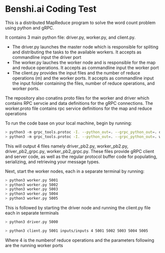 # Benshi.ai Coding Test

This is a distributed MapReduce program to solve the word count problem using python and gRPC.

It contains 3 main python file: driver.py, worker.py, and client.py.

- The driver.py launches the master node which is responsible for spliting and distributing the tasks to the available workers. It accepts as commandline input the driver port
- The worker.py lauches the worker node and is responsible for the map and reduce operations. It accepts as commandline input the worker port
- The client.py provides the input files and the number of reduce operations (m) and the worker ports. It accepts as commandline input the input folder containing the files, number of reduce operations, and worker ports.

The repository also conatins proto files for the worker and driver which contains RPC servcie and data definitions for the gRPC connections.
The worker.proto file contains rpc service definitions for the map and reduce operations

To run the code base on your local machine, begin by running:

```bash
> python3 -m grpc_tools.protoc -I. --python_out=. --grpc_python_out=. driver.proto
> python3 -m grpc_tools.protoc -I. --python_out=. --grpc_python_out=. worker.proto
```

This will output 4 files namely driver_pb2.py, worker_pb2.py, driver_pb2_grpc.py, worker_pb2_grpc.py. These files provide gRPC client and server code, as well as the regular protocol buffer code for populating, serializing, and retrieving your message types.

Next, start the worker nodes, each in a separate terminal by running:
```bash
> python3 worker.py 5001
> python3 worker.py 5002
> python3 worker.py 5003
> python3 worker.py 5004
> python3 worker.py 5005
```
This is followed by starting the driver node and running the client.py file each in separate terminals

```bash
> python3 driver.py 5000
```
```bash
> python3 client.py 5001 inputs/inputs 4 5001 5002 5003 5004 5005
```
Where 4 is the numberof reduce operations and the parameters following are the running worker ports

